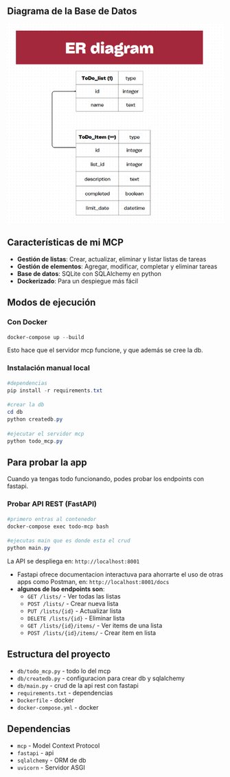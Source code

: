 ## Diagrama de la Base de Datos

![Diagrama ER](ERdiagram.png)

## Características de mi MCP

- **Gestión de listas**: Crear, actualizar, eliminar y listar listas de tareas
- **Gestión de elementos**: Agregar, modificar, completar y eliminar tareas
- **Base de datos**: SQLite con SQLAlchemy en python
- **Dockerizado**: Para un despiegue más fácil

## Modos de ejecución

### Con Docker
```powershell
docker-compose up --build
```
Esto hace que el servidor mcp funcione, y que además se cree la db.

### Instalación manual local
```powershell
#dependencias
pip install -r requirements.txt

#crear la db
cd db
python createdb.py

#ejecutar el servidor mcp
python todo_mcp.py
```

## Para probar la app

Cuando ya tengas todo funcionando, podes probar los endpoints con fastapi.
### Probar API REST (FastAPI)
```powershell
#primero entras al contenedor
docker-compose exec todo-mcp bash

#ejecutas main que es donde esta el crud
python main.py
```

La API se despliega en: `http://localhost:8001`
- Fastapi ofrece documentacion interactuva para ahorrarte el uso de otras apps como Postman, en: `http://localhost:8001/docs`
- **algunos de lso endpoints son**:
  - `GET /lists/` - Ver todas las listas
  - `POST /lists/` - Crear nueva lista
  - `PUT /lists/{id}` - Actualizar lista
  - `DELETE /lists/{id}` - Eliminar lista
  - `GET /lists/{id}/items/` - Ver items de una lista
  - `POST /lists/{id}/items/` - Crear item en lista

## Estructura del proyecto
- `db/todo_mcp.py` - todo lo del mcp
- `db/createdb.py` - configuracion para crear db y sqlalchemy
- `db/main.py` - crud de la api rest con fastapi
- `requirements.txt` - dependencias 
- `Dockerfile` - docker
- `docker-compose.yml` - docker

## Dependencias

- `mcp` - Model Context Protocol
- `fastapi` - api
- `sqlalchemy` - ORM de db
- `uvicorn` - Servidor ASGI

